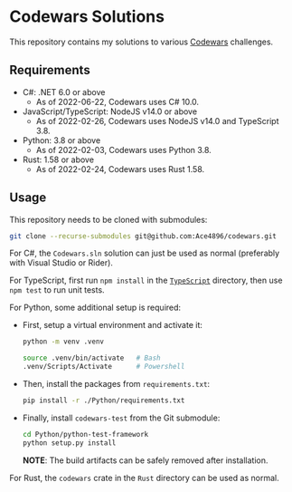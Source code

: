 # Codewars Solutions

This repository contains my solutions to various [Codewars](https://www.codewars.com) challenges.

## Requirements

- C\#: .NET 6.0 or above
  - As of 2022-06-22, Codewars uses C# 10.0.
- JavaScript/TypeScript: NodeJS v14.0 or above
  - As of 2022-02-26, Codewars uses NodeJS v14.0 and TypeScript 3.8.
- Python: 3.8 or above
  - As of 2022-02-03, Codewars uses Python 3.8.
- Rust: 1.58 or above
  - As of 2022-02-24, Codewars uses Rust 1.58.

## Usage

This repository needs to be cloned with submodules:

```bash
git clone --recurse-submodules git@github.com:Ace4896/codewars.git
```

For C#, the `Codewars.sln` solution can just be used as normal (preferably with Visual Studio or Rider).

For TypeScript, first run `npm install` in the [`TypeScript`](./TypeScript/) directory, then use `npm test` to run unit tests.

For Python, some additional setup is required:

- First, setup a virtual environment and activate it:
  ```bash
  python -m venv .venv

  source .venv/bin/activate   # Bash
  .venv/Scripts/Activate      # Powershell
  ```
- Then, install the packages from `requirements.txt`:
  ```bash
  pip install -r ./Python/requirements.txt
  ```
- Finally, install `codewars-test` from the Git submodule:
  ```bash
  cd Python/python-test-framework
  python setup.py install
  ```
  **NOTE**: The build artifacts can be safely removed after installation.

For Rust, the `codewars` crate in the `Rust` directory can be used as normal.
